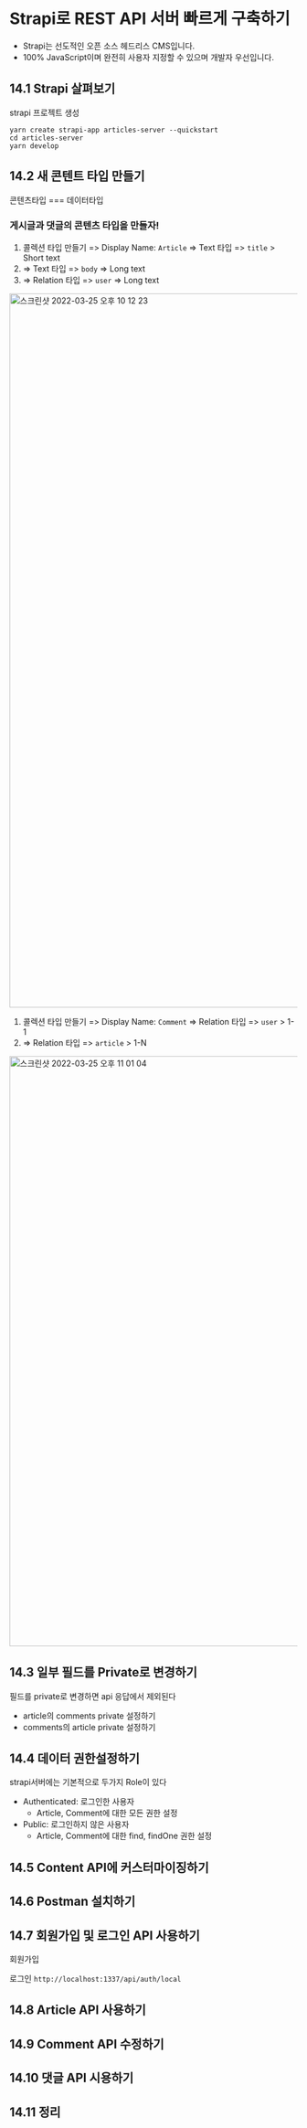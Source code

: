 # Strapi로 REST API 서버 빠르게 구축하기

- Strapi는 선도적인 오픈 소스 헤드리스 CMS입니다.
- 100% JavaScript이며 완전히 사용자 지정할 수 있으며 개발자 우선입니다.

## 14.1 Strapi 살펴보기

strapi 프로젝트 생성
```
yarn create strapi-app articles-server --quickstart
cd articles-server
yarn develop
```

## 14.2 새 콘텐트 타입 만들기

콘텐츠타입 === 데이터타입

### 게시글과 댓글의 콘텐츠 타입을 만들자!

1. 콜렉션 타입 만들기 => Display Name: `Article` => Text 타입 => `title` > Short text
2. => Text 타입 => `body` => Long text
3. => Relation 타입 => `user` => Long text

<img width="1250" alt="스크린샷 2022-03-25 오후 10 12 23" src="https://user-images.githubusercontent.com/25737303/160127191-a7ac3534-0027-4387-9ad9-110860d63ef5.png">

1. 콜렉션 타입 만들기 => Display Name: `Comment` => Relation 타입 => `user` > 1-1
2. => Relation 타입 => `article` > 1-N

<img width="1033" alt="스크린샷 2022-03-25 오후 11 01 04" src="https://user-images.githubusercontent.com/25737303/160135326-08df4075-ec50-456c-adaa-fb872995e485.png">

## 14.3 일부 필드를 Private로 변경하기

필드를 private로 변경하면 api 응답에서 제외된다

- article의 comments private 설정하기
- comments의 article private 설정하기

## 14.4 데이터 권한설정하기

strapi서버에는 기본적으로 두가지 Role이 있다
- Authenticated: 로그인한 사용자
  - Article, Comment에 대한 모든 권한 설정
- Public: 로그인하지 않은 사용자
  - Article, Comment에 대한 find, findOne 권한 설정

## 14.5 Content API에 커스터마이징하기






## 14.6 Postman 설치하기

## 14.7 회원가입 및 로그인 API 사용하기

회원가입


로그인
`http://localhost:1337/api/auth/local`


## 14.8 Article API 사용하기

## 14.9 Comment API 수정하기

## 14.10 댓글 API 시용하기

## 14.11 정리

